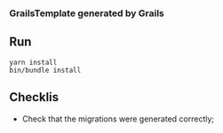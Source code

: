### GrailsTemplate generated by Grails

## Run

```shell
yarn install
bin/bundle install
```

## Checklis

- Check that the migrations were generated correctly;
